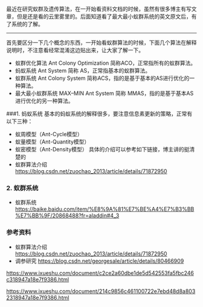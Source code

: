 最近在研究蚁群及遗传算法，在一开始看资料文档的时候，虽然有很多博主有写文章，但是还是看的云里雾里的。后面知道看了最大最小蚁群系统的英文原文后，有了系统的了解。

---

首先要区分一下几个概念的东西，一开始看蚁群算法的时候，下面几个算法在解释说明时，不注意看经常混淆这边贴出来，让大家了解一下。
- 蚁群优化算法 Ant Colony Optimization 简称ACO，正常指所有的蚁群算法。
- 蚂蚁系统 Ant System 简称 AS，正常指基本的蚁群算法。
- 蚁群系统 Ant Colony System 简称ACS，指的是基于基本的AS进行优化的一种算法。
- 最大最小蚁群系统 MAX–MIN Ant System 简称 MMAS，指的是基于基本AS进行优化的另一种算法。

###1. 蚂蚁系统
基本的蚂蚁系统的解释很多，要注意信息素更新的策略，正常有以下三种：
- 蚁周模型（Ant-Cycle模型）
- 蚁量模型（Ant-Quantity模型）
- 蚁密模型（Ant-Density模型）
具体的介绍可以参考如下链接，博主讲的挺清楚的
- 蚁群算法介绍 https://blog.csdn.net/zuochao_2013/article/details/71872950

### 2. 蚁群系统
- 蚁群系统
https://baike.baidu.com/item/%E8%9A%81%E7%BE%A4%E7%B3%BB%E7%BB%9F/20868488?fr=aladdin#4_3

### 参考资料

- 蚁群算法介绍
https://blog.csdn.net/zuochao_2013/article/details/71872950
- 调参研究
https://blog.csdn.net/georgesale/article/details/80466909



https://www.ixueshu.com/document/c2ce2a60dbe1de5d542553fa5fbc246c318947a18e7f9386.html

https://www.ixueshu.com/document/214c9856c461100722e7ebd48d8a8032318947a18e7f9386.html


